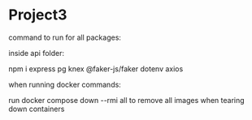 # Project3

command to run for all packages:

inside api folder:

npm i express pg knex @faker-js/faker dotenv axios

when running docker commands:

run docker compose down --rmi all to remove all images when tearing down containers
